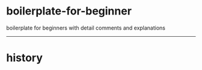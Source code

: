 # boilerplate-for-beginner
 boilerplate for beginners with detail comments and explanations

----

# history

